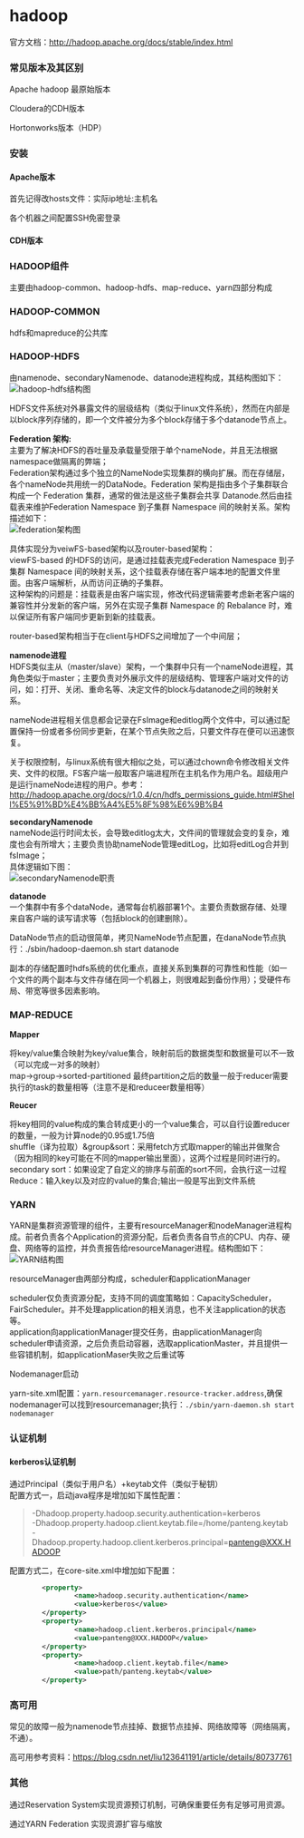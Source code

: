 hadoop
====
官方文档：http://hadoop.apache.org/docs/stable/index.html
### 常见版本及其区别
Apache hadoop 最原始版本

Cloudera的CDH版本

Hortonworks版本（HDP）

### 安装
#### Apache版本
首先记得改hosts文件：实际ip地址:主机名

各个机器之间配置SSH免密登录

#### CDH版本

### HADOOP组件
主要由hadoop-common、hadoop-hdfs、map-reduce、yarn四部分构成

### HADOOP-COMMON
hdfs和mapreduce的公共库

### HADOOP-HDFS
由namenode、secondaryNamenode、datanode进程构成，其结构图如下：<br>
![hadoop-hdfs结构图](/docs/bigData/images/1-1.jpg)

HDFS文件系统对外暴露文件的层级结构（类似于linux文件系统），然而在内部是以block序列存储的，即一个文件被分为多个block存储于多个datanode节点上。

**Federation 架构:**<br>
主要为了解决HDFS的吞吐量及承载量受限于单个nameNode，并且无法根据namespace做隔离的弊端；<br>
Federation架构通过多个独立的NameNode实现集群的横向扩展。而在存储层，各个nameNode共用统一的DataNode。Federation 架构是指由多个子集群联合构成一个 Federation 集群，通常的做法是这些子集群会共享 Datanode.然后由挂载表来维护Federation Namespace 到子集群 Namespace 间的映射关系。架构描述如下：<br>
![federation架构图](/docs/bigData/images/1-3.jpg)

具体实现分为veiwFS-based架构以及router-based架构：<br>
viewFS-based 的HDFS的访问，是通过挂载表完成Federation Namespace 到子集群 Namespace 间的映射关系，这个挂载表存储在客户端本地的配置文件里面。由客户端解析，从而访问正确的子集群。<br>
这种架构的问题是：挂载表是由客户端实现，修改代码逻辑需要考虑新老客户端的兼容性并分发新的客户端，另外在实现子集群 Namespace 的 Rebalance 时，难以保证所有客户端同步更新到新的挂载表。

router-based架构相当于在client与HDFS之间增加了一个中间层；

**namenode进程**<br>
HDFS类似主从（master/slave）架构，一个集群中只有一个nameNode进程，其角色类似于master；主要负责对外展示文件的层级结构、管理客户端对文件的访问，如：打开、关闭、重命名等、决定文件的block与datanode之间的映射关系。

nameNode进程相关信息都会记录在FsImage和editlog两个文件中，可以通过配置保持一份或者多份同步更新，在某个节点失败之后，只要文件存在便可以迅速恢复。

关于权限控制，与linux系统有很大相似之处，可以通过chown命令修改相关文件夹、文件的权限。FS客户端一般取客户端进程所在主机名作为用户名。超级用户是运行nameNode进程的用户。参考：http://hadoop.apache.org/docs/r1.0.4/cn/hdfs_permissions_guide.html#Shell%E5%91%BD%E4%BB%A4%E5%8F%98%E6%9B%B4

**secondaryNamenode**<br>
nameNode运行时间太长，会导致editlog太大，文件间的管理就会变的复杂，难度也会有所增大；主要负责协助nameNode管理editLog，比如将editLog合并到fsImage；<br>
具体逻辑如下图：<br>
![secondaryNamenode职责](/docs/bigData/images/1-4.jpg)

**datanode**<br>
一个集群中有多个dataNode，通常每台机器部署1个。主要负责数据存储、处理来自客户端的读写请求等（包括block的创建删除）。

DataNode节点的启动很简单，拷贝NameNode节点配置，在danaNode节点执行：./sbin/hadoop-daemon.sh start datanode

副本的存储配置时hdfs系统的优化重点，直接关系到集群的可靠性和性能（如一个文件的两个副本与文件存储在同一个机器上，则很难起到备份作用）；受硬件布局、带宽等很多因素影响。

### MAP-REDUCE
**Mapper**

将key/value集合映射为key/value集合，映射前后的数据类型和数据量可以不一致（可以完成一对多的映射）<br>
map->group->sorted-partitioned 最终partition之后的数量一般于reducer需要执行的task的数量相等（注意不是和reduceer数量相等）

**Reucer**

将key相同的value构成的集合转成更小的一个value集合，可以自行设置reducer的数量，一般为计算node的0.95或1.75倍<br>
	shuffle（译为拉取）&group&sort：采用fetch方式取mapper的输出并做聚合（因为相同的key可能在不同的mapper输出里面），这两个过程是同时进行的。<br>
	secondary sort：如果设定了自定义的排序与前面的sort不同，会执行这一过程<br>
	Reduce：输入key以及对应的value的集合;输出一般是写出到文件系统

### YARN
YARN是集群资源管理的组件，主要有resourceManager和nodeManager进程构成。前者负责各个Application的资源分配，后者负责各自节点的CPU、内存、硬盘、网络等的监控，并负责报告给resourceManager进程。结构图如下：<br>
![YARN结构图](/docs/bigData/images/1-2.jpg)<br>

resourceManager由两部分构成，scheduler和applicationManager

scheduler仅负责资源分配，支持不同的调度策略如：CapacityScheduler，FairScheduler。并不处理application的相关消息，也不关注application的状态等。<br>
application向applicationManager提交任务，由applicationManager向scheduler申请资源，之后负责启动容器，选取applicationMaster，并且提供一些容错机制，如applicationMaser失败之后重试等

Nodemanager启动

yarn-site.xml配置：``` yarn.resourcemanager.resource-tracker.address ```,确保nodemanager可以找到resourcemanager;执行：``` ./sbin/yarn-daemon.sh start nodemanager ```

### 认证机制
#### kerberos认证机制
通过Principal（类似于用户名）+keytab文件（类似于秘钥）<br>
配置方式一，启动java程序是增加如下属性配置：
>-Dhadoop.property.hadoop.security.authentication=kerberos<br>
-Dhadoop.property.hadoop.client.keytab.file=/home/panteng.keytab<br>
-Dhadoop.property.hadoop.client.kerberos.principal=panteng@XXX.HADOOP

配置方式二，在core-site.xml中增加如下配置：<br>
```xml
  		<property>
    			<name>hadoop.security.authentication</name>
    			<value>kerberos</value>
  		</property>
  		<property>
    			<name>hadoop.client.kerberos.principal</name>
    			<value>panteng@XXX.HADOOP</value>
  		</property>
  		<property>
    			<name>hadoop.client.keytab.file</name>
    			<value>path/panteng.keytab</value>
  		</property>
```

### 高可用
常见的故障一般为namenode节点挂掉、数据节点挂掉、网络故障等（网络隔离，不通）。

高可用参考资料：https://blog.csdn.net/liu123641191/article/details/80737761

### 其他
通过Reservation System实现资源预订机制，可确保重要任务有足够可用资源。

通过YARN Federation 实现资源扩容与缩放
